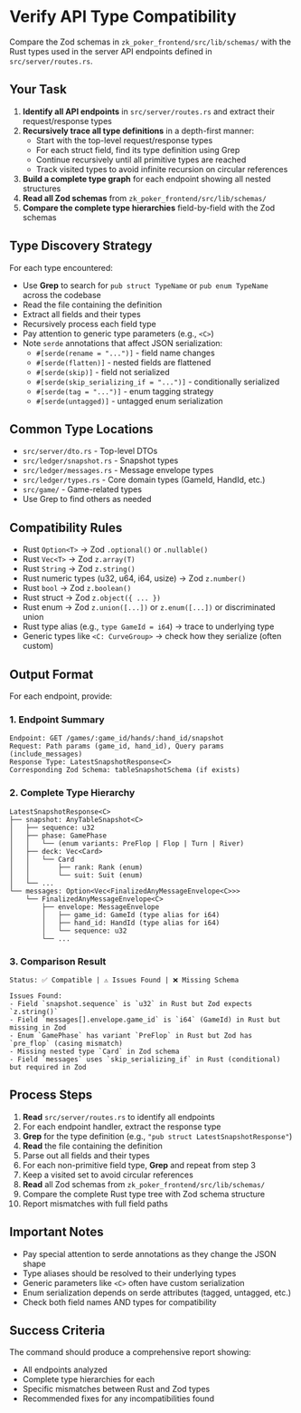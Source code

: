 # Verify API Type Compatibility

Compare the Zod schemas in `zk_poker_frontend/src/lib/schemas/` with the Rust types used in the server API endpoints defined in `src/server/routes.rs`.

## Your Task

1. **Identify all API endpoints** in `src/server/routes.rs` and extract their request/response types
2. **Recursively trace all type definitions** in a depth-first manner:
   - Start with the top-level request/response types
   - For each struct field, find its type definition using Grep
   - Continue recursively until all primitive types are reached
   - Track visited types to avoid infinite recursion on circular references
3. **Build a complete type graph** for each endpoint showing all nested structures
4. **Read all Zod schemas** from `zk_poker_frontend/src/lib/schemas/`
5. **Compare the complete type hierarchies** field-by-field with the Zod schemas

## Type Discovery Strategy

For each type encountered:
- Use **Grep** to search for `pub struct TypeName` or `pub enum TypeName` across the codebase
- Read the file containing the definition
- Extract all fields and their types
- Recursively process each field type
- Pay attention to generic type parameters (e.g., `<C>`)
- Note `serde` annotations that affect JSON serialization:
  - `#[serde(rename = "...")]` - field name changes
  - `#[serde(flatten)]` - nested fields are flattened
  - `#[serde(skip)]` - field not serialized
  - `#[serde(skip_serializing_if = "...")]` - conditionally serialized
  - `#[serde(tag = "...")]` - enum tagging strategy
  - `#[serde(untagged)]` - untagged enum serialization

## Common Type Locations

- `src/server/dto.rs` - Top-level DTOs
- `src/ledger/snapshot.rs` - Snapshot types
- `src/ledger/messages.rs` - Message envelope types
- `src/ledger/types.rs` - Core domain types (GameId, HandId, etc.)
- `src/game/` - Game-related types
- Use Grep to find others as needed

## Compatibility Rules

- Rust `Option<T>` → Zod `.optional()` or `.nullable()`
- Rust `Vec<T>` → Zod `z.array(T)`
- Rust `String` → Zod `z.string()`
- Rust numeric types (u32, u64, i64, usize) → Zod `z.number()`
- Rust `bool` → Zod `z.boolean()`
- Rust struct → Zod `z.object({ ... })`
- Rust enum → Zod `z.union([...])` or `z.enum([...])` or discriminated union
- Rust type alias (e.g., `type GameId = i64`) → trace to underlying type
- Generic types like `<C: CurveGroup>` → check how they serialize (often custom)

## Output Format

For each endpoint, provide:

### 1. Endpoint Summary
```
Endpoint: GET /games/:game_id/hands/:hand_id/snapshot
Request: Path params (game_id, hand_id), Query params (include_messages)
Response Type: LatestSnapshotResponse<C>
Corresponding Zod Schema: tableSnapshotSchema (if exists)
```

### 2. Complete Type Hierarchy
```
LatestSnapshotResponse<C>
├── snapshot: AnyTableSnapshot<C>
│   ├── sequence: u32
│   ├── phase: GamePhase
│   │   └── (enum variants: PreFlop | Flop | Turn | River)
│   ├── deck: Vec<Card>
│   │   └── Card
│   │       ├── rank: Rank (enum)
│   │       └── suit: Suit (enum)
│   └── ...
└── messages: Option<Vec<FinalizedAnyMessageEnvelope<C>>>
    └── FinalizedAnyMessageEnvelope<C>
        ├── envelope: MessageEnvelope
        │   ├── game_id: GameId (type alias for i64)
        │   ├── hand_id: HandId (type alias for i64)
        │   └── sequence: u32
        └── ...
```

### 3. Comparison Result
```
Status: ✅ Compatible | ⚠️ Issues Found | ❌ Missing Schema

Issues Found:
- Field `snapshot.sequence` is `u32` in Rust but Zod expects `z.string()`
- Field `messages[].envelope.game_id` is `i64` (GameId) in Rust but missing in Zod
- Enum `GamePhase` has variant `PreFlop` in Rust but Zod has `pre_flop` (casing mismatch)
- Missing nested type `Card` in Zod schema
- Field `messages` uses `skip_serializing_if` in Rust (conditional) but required in Zod
```

## Process Steps

1. **Read** `src/server/routes.rs` to identify all endpoints
2. For each endpoint handler, extract the response type
3. **Grep** for the type definition (e.g., `"pub struct LatestSnapshotResponse"`)
4. **Read** the file containing the definition
5. Parse out all fields and their types
6. For each non-primitive field type, **Grep** and repeat from step 3
7. Keep a visited set to avoid circular references
8. **Read** all Zod schemas from `zk_poker_frontend/src/lib/schemas/`
9. Compare the complete Rust type tree with Zod schema structure
10. Report mismatches with full field paths

## Important Notes

- Pay special attention to serde annotations as they change the JSON shape
- Type aliases should be resolved to their underlying types
- Generic parameters like `<C>` often have custom serialization
- Enum serialization depends on serde attributes (tagged, untagged, etc.)
- Check both field names AND types for compatibility

## Success Criteria

The command should produce a comprehensive report showing:
- All endpoints analyzed
- Complete type hierarchies for each
- Specific mismatches between Rust and Zod types
- Recommended fixes for any incompatibilities found
